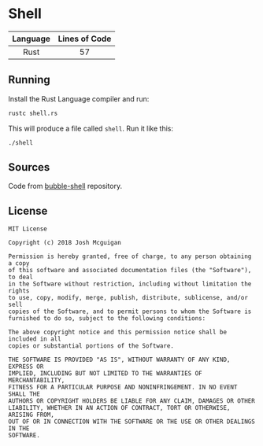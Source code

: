 # Shell

| Language | Lines of Code |
| :------: | :-----------: |
|   Rust   |      57       |

## Running

Install the Rust Language compiler and run:

```sh
rustc shell.rs
```

This will produce a file called `shell`. Run it like this:

```sh
./shell
```

## Sources

Code from [bubble-shell](https://github.com/JoshMcguigan/bubble-shell) repository.

## License

```
MIT License

Copyright (c) 2018 Josh Mcguigan

Permission is hereby granted, free of charge, to any person obtaining a copy
of this software and associated documentation files (the "Software"), to deal
in the Software without restriction, including without limitation the rights
to use, copy, modify, merge, publish, distribute, sublicense, and/or sell
copies of the Software, and to permit persons to whom the Software is
furnished to do so, subject to the following conditions:

The above copyright notice and this permission notice shall be included in all
copies or substantial portions of the Software.

THE SOFTWARE IS PROVIDED "AS IS", WITHOUT WARRANTY OF ANY KIND, EXPRESS OR
IMPLIED, INCLUDING BUT NOT LIMITED TO THE WARRANTIES OF MERCHANTABILITY,
FITNESS FOR A PARTICULAR PURPOSE AND NONINFRINGEMENT. IN NO EVENT SHALL THE
AUTHORS OR COPYRIGHT HOLDERS BE LIABLE FOR ANY CLAIM, DAMAGES OR OTHER
LIABILITY, WHETHER IN AN ACTION OF CONTRACT, TORT OR OTHERWISE, ARISING FROM,
OUT OF OR IN CONNECTION WITH THE SOFTWARE OR THE USE OR OTHER DEALINGS IN THE
SOFTWARE.
```
